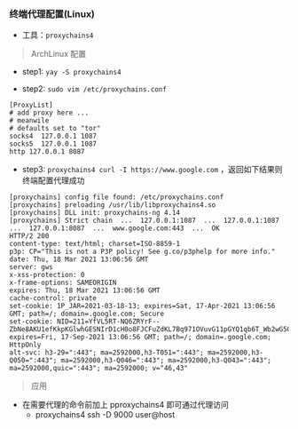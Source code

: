 ### 终端代理配置(Linux)

- 工具：`proxychains4`

> ArchLinux 配置

- step1: `yay -S proxychains4`

- step2: `sudo vim /etc/proxychains.conf`

```shell
[ProxyList]
# add proxy here ...
# meanwile
# defaults set to "tor"
socks4 	127.0.0.1 1087
socks5  127.0.0.1 1087
http 127.0.0.1 8087
```

- step3: `proxychains4 curl -I https://www.google.com` ，返回如下结果则终端配置代理成功

```
[proxychains] config file found: /etc/proxychains.conf
[proxychains] preloading /usr/lib/libproxychains4.so
[proxychains] DLL init: proxychains-ng 4.14
[proxychains] Strict chain  ...  127.0.0.1:1087  ...  127.0.0.1:1087  ...  127.0.0.1:8087  ...  www.google.com:443  ...  OK
HTTP/2 200
content-type: text/html; charset=ISO-8859-1
p3p: CP="This is not a P3P policy! See g.co/p3phelp for more info."
date: Thu, 18 Mar 2021 13:06:56 GMT
server: gws
x-xss-protection: 0
x-frame-options: SAMEORIGIN
expires: Thu, 18 Mar 2021 13:06:56 GMT
cache-control: private
set-cookie: 1P_JAR=2021-03-18-13; expires=Sat, 17-Apr-2021 13:06:56 GMT; path=/; domain=.google.com; Secure
set-cookie: NID=211=YfVL5RT-NQ6ZRYrF--ZbNe8AKU1efKkpKGlwhGESNIrD1cH0o8FJCFuZdKL7Bq971OVuvG11pGYQ1qb6T_Wb2wG50na6YvG2JnYjrjUeDW53jdKkvX83JtMmNaeNuFBDJ6xTG7QSeBXZO5xSz2See2IurmHVA2rZC9awUPZcz6I; expires=Fri, 17-Sep-2021 13:06:56 GMT; path=/; domain=.google.com; HttpOnly
alt-svc: h3-29=":443"; ma=2592000,h3-T051=":443"; ma=2592000,h3-Q050=":443"; ma=2592000,h3-Q046=":443"; ma=2592000,h3-Q043=":443"; ma=2592000,quic=":443"; ma=2592000; v="46,43"

```

> 应用

- 在需要代理的命令前加上 pproxychains4 即可通过代理访问
  - proxychains4 ssh -D 9000 user@host
